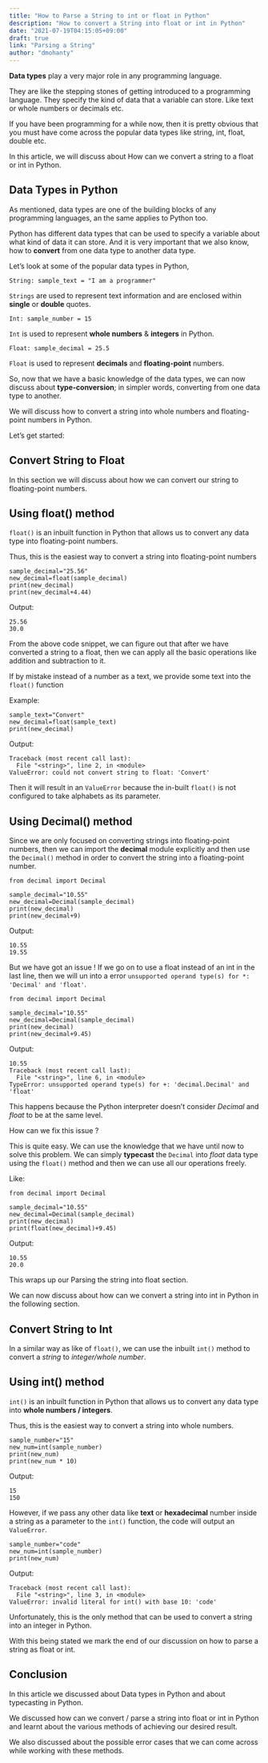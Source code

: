 ```yaml
---
title: "How to Parse a String to int or float in Python"
description: "How to convert a String into float or int in Python"
date: "2021-07-19T04:15:05+09:00"
draft: true
link: "Parsing a String"
author: "dmohanty"
---
```


**Data types** play a very major role in any programming language.

They are like the stepping stones of getting introduced to a programming language. They specify the kind of data that a variable can store. Like text or whole numbers or decimals etc.

If you have been programming for a while now, then it is pretty obvious that you must have come across the popular data types like string, int, float, double etc. 

In this article, we will discuss about How can we convert a string to a float or int in Python.

## Data Types in Python

As mentioned, data types are one of the building blocks of any programming languages, an the same applies to Python too.

Python has different data types that can be used to specify a variable about what kind of data it can store. And it is very important that we also know, how to **convert** from one data type to another data type.

Let’s look at some of the popular data types in Python,

```
String: sample_text = "I am a programmer"
```
`Strings` are used to represent text information and are enclosed within **single** or **double** quotes.

```
Int: sample_number = 15
```
`Int` is used to represent **whole numbers** & **integers** in Python.

```
Float: sample_decimal = 25.5
```
`Float` is used to represent **decimals** and **floating-point** numbers.


So, now that we have a basic knowledge of the data types, we can now discuss about **type-conversion**; in simpler words, converting from one data type to another.

We will discuss how to convert a string into whole numbers and floating-point numbers in Python.

Let’s get started:

## Convert String to Float

In this section we will discuss about how we can convert our string to floating-point numbers.

## Using float() method

`float()` is an inbuilt function in Python that allows us to convert any data type into floating-point numbers.

Thus, this is the easiest way to convert a string into floating-point numbers

```
sample_decimal="25.56"
new_decimal=float(sample_decimal)
print(new_decimal)
print(new_decimal+4.44)
```

Output:
```
25.56
30.0
```

From the above code snippet, we can figure out that after we have converted a string to a float, then we can apply all the basic operations like addition and subtraction to it.

If by mistake instead of a number as a text, we provide some text into the `float()` function

Example:
```
sample_text="Convert"
new_decimal=float(sample_text)
print(new_decimal)
```

Output:
```
Traceback (most recent call last):
  File "<string>", line 2, in <module>
ValueError: could not convert string to float: 'Convert'
```

Then it will result in an `ValueError` because the in-built `float()` is not configured to take alphabets as its parameter.

## Using Decimal() method

Since we are only focused on converting strings into floating-point numbers, then we can import the **decimal** module explicitly and then use the `Decimal()` method in order to convert the string into a floating-point number.

```
from decimal import Decimal

sample_decimal="10.55"
new_decimal=Decimal(sample_decimal)
print(new_decimal)
print(new_decimal+9)
```

Output:
```
10.55
19.55
```

But we have got an issue ! If we go on to use a float instead of an int in the last line, then we will un into a error `unsupported operand type(s) for *: 'Decimal' and 'float'`.

```
from decimal import Decimal

sample_decimal="10.55"
new_decimal=Decimal(sample_decimal)
print(new_decimal)
print(new_decimal+9.45)
```

Output:
```
10.55
Traceback (most recent call last):
  File "<string>", line 6, in <module>
TypeError: unsupported operand type(s) for +: 'decimal.Decimal' and 'float'
```

This happens because the Python interpreter doesn’t consider *Decimal* and *float* to be at the same level.

How can we fix this issue ?

This is quite easy. We can use the knowledge that we have until now to solve this problem. We can simply **typecast** the `Decimal` into *float* data type using the `float()` method and then we can use all our operations freely.

Like:
```
from decimal import Decimal

sample_decimal="10.55"
new_decimal=Decimal(sample_decimal)
print(new_decimal)
print(float(new_decimal)+9.45)
```

Output:
```
10.55
20.0
```

This wraps up our Parsing the string into float section. 

We can now discuss about how can we convert a string into int in Python in the following section.

## Convert String to Int

In a similar way as like of `float()`, we can use the inbuilt `int()` method to convert a *string* to *integer/whole number*.

## Using int() method

`int()` is an inbuilt function in Python that allows us to convert any data type into **whole numbers / integers**.

Thus, this is the easiest way to convert a string into whole numbers.

```
sample_number="15"
new_num=int(sample_number)
print(new_num)
print(new_num * 10)
```

Output:
```
15
150
```

However, if we pass any other data like **text** or **hexadecimal** number inside a string as a parameter to the `int()` function, the code will output an `ValueError`.

```
sample_number="code"
new_num=int(sample_number)
print(new_num)
```

Output:
```
Traceback (most recent call last):
  File "<string>", line 3, in <module>
ValueError: invalid literal for int() with base 10: 'code'
```

Unfortunately, this is the only method that can be used to convert a string into an integer in Python.

With this being stated we mark the end of our discussion on how to parse a string as float or int.

## Conclusion

In this article we discussed about Data types in Python and about typecasting in Python.

We discussed how can we convert / parse a string into float or int in Python and learnt about the various methods of achieving our desired result.

We also discussed about the possible error cases that we can come across while working with these methods.


